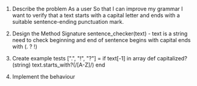 1. Describe the problem
As a user
So that I can improve my grammar
I want to verify that a text starts with a capital letter and ends with a suitable sentence-ending punctuation mark.

2. Design the Method Signature
sentence_checker(text) - text is a string
need to check beginning and end of sentence
begins with capital
ends with (. ? !)

3. Create example tests
[".", "!", "?"] =  if text[-1] in array
def capitalized?(string)
text.starts_with?(/[A-Z]/)
end



4. Implement the behaviour